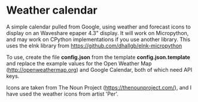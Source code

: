 # Weather calendar

A simple calendar pulled from Google, using weather and forecast icons to display on an Waveshare epaper 4.3" display. It will work on Micropython, and may work on CPython implementations if you use another library. This uses the eInk library from https://github.com/dhallgb/eInk-micropython

To use, create the file __config.json__ from the template __config.json.template__ and replace the example values for the Open Weather Map (http://openweathermap.org) and Google Calendar, both of which need API keys. 

Icons are taken from The Noun Project (https://thenounproject.com/), and I have used the weather icons from artist 'Per'.
